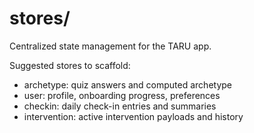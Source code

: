 # stores/

Centralized state management for the TARU app.

Suggested stores to scaffold:
- archetype: quiz answers and computed archetype
- user: profile, onboarding progress, preferences
- checkin: daily check-in entries and summaries
- intervention: active intervention payloads and history
